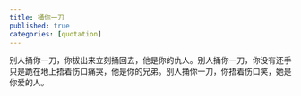 ```yaml
---
title: 捅你一刀
published: true
categories: [quotation]
---
```


别人捅你一刀，你拔出来立刻捅回去，他是你的仇人。别人捅你一刀，你没有还手只是跪在地上捂着伤口痛哭，他是你的兄弟。别人捅你一刀，你捂着伤口笑，她是你爱的人。